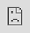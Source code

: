 ```yaml
---
title: "What Do Stars Look Like Up Close?"
description: ""
date: 2023-03-20
categories:
  - "Frequently Asked Questions" 
tags: 
thumbnail: https://tse1.mm.bing.net/th?q=What%20Do%20Stars%20Look%20Like%20Up%20Close%3F&w=800&h=500&c=1&rs=1
author: "Osgood"
showToc: true
TocOpen: true
draft: false
hidemeta: false
comments: false
disableHLJS: true # to disable highlightjs
disableShare: false
disableHLJS: false
hideSummary: false
searchHidden: true
ShowReadingTime: true
ShowBreadCrumbs: true
ShowPostNavLinks: true
ShowWordCount: true
ShowRssButtonInSectionTermList: true
UseHugoToc: false
ShowShareButtons: true
---
```


<center>
	<img src="https://tse1.mm.bing.net/th?q=What%20Do%20Stars%20Look%20Like%20Up%20Close%3F&w=800&h=500&c=1&rs=1" alt="What Do Stars Look Like Up Close?" width="800" height="500" style="display: block; width: 100%; height: auto">
	<small>Source: <a href="https://www.bing.com" rel="nofollow">bing.com</a></small>
</center>

<p>Have you ever looked up at night sky and wondered what stars look like from up close? Imagine being able to explore the universe, discovering new galaxies and star systems. We may never have this opportunity in our lifetime, but we can still imagine it. Stars, which account for more than 99% of the visible universe, are some of the most mysterious and fascinating objects in the cosmos.</p>

<p>Stars come in a variety of shapes, sizes, and colors. They can be as small as the size of a planet or as large as a supermassive black hole. Stars also vary in color, ranging from white, blue, yellow, orange, and red. All stars are composed of a mixture of gases including hydrogen, helium, and other elements. They also contain varying amounts of dust and other particles. The colors of stars are determined by their temperature and their composition.</p>

<p>Stars are also classified by their brightness. Bright stars are called giants and are much more luminous than dim stars, which are called dwarfs. The brightness of stars is determined by their size, temperature, and distance from Earth. The most luminous stars are called supergiants and are millions of times brighter than the Sun. The brightest star in the night sky is Sirius, located in the constellation Canis Major.</p>

<p>Stars also come in different ages, ranging from young stars just a few million years old to old stars billions of years old. Young stars are still in the process of forming and have not yet developed their full luminosity. Old stars have already passed their peak luminosity and are slowly cooling down. The ages of stars are determined by their temperature, size, and the rate of nuclear reactions taking place in their cores.</p>

<h2>What Are the Different Types of Stars?</h2>

<p>Stars come in a variety of types and sizes, each with its own characteristics. The three main types of stars are main sequence stars, red giants, and white dwarfs. Main sequence stars are the most common type, and they range in size and temperature. Red giants are much larger and cooler than main sequence stars, and they are in the later stages of their life cycle. White dwarfs are the smallest and coolest type of stars, and they are in the final stages of their life cycle.</p>

<p>Other types of stars include neutron stars, black holes, and supernovas. Neutron stars are the smallest and densest type of star, and they are formed when a massive star collapses in on itself. Black holes are regions of space where gravity is so strong that even light cannot escape. Supernovas are the most powerful explosions in the universe, and they occur when a massive star reaches the end of its life cycle.</p>

<h2>What Do Stars Look Like Up Close?</h2>

<p>Stars look very different when viewed up close. Depending on the type of star, they can range from tiny pinpoints of light to huge bloated spheres of gas. Main sequence stars appear as small, bright points of light, while red giants appear as large, red spheres surrounded by a glowing atmosphere. White dwarfs appear as small, faint points of light. Neutron stars are even smaller and appear as tiny pinpoints of light, while black holes appear as nothing more than a dark spot in the night sky.</p>

<p>Stars up close also reveal their inner workings. The surface of a star is composed of a sea of hot gas, while its core is a dense ball of nuclear reactions. This nuclear fusion is responsible for the star's luminosity, and it also produces heavier elements like carbon and oxygen. These elements are essential for the formation of planets and other objects in the universe.</p>

<h2>What Are the Differences Between Stars?</h2>

<p>The main difference between stars is their size and temperature. The larger a star is, the more luminous it is, and the hotter its surface is. Smaller stars like red dwarfs are much cooler and much dimmer than stars like the Sun. The composition of stars also differs, with stars containing different proportions of hydrogen, helium, and other elements.</p>

<p>The age of stars also plays a role in their appearance and behavior. Young stars are still in the process of forming and have not yet reached their full luminosity. Older stars have already passed their peak luminosity and are slowly cooling down. The age of stars is determined by their temperature, size, and the rate of nuclear reactions taking place in their cores.</p>

<h2>What Is the Life Cycle of a Star?</h2>

<p>A star's life cycle is determined by its mass. Stars with a mass greater than 8 solar masses become supernovas at the end of their life cycle, while stars with a mass less than 8 solar masses become white dwarfs. Stars in between these two masses become either red giants or neutron stars.</p>

<p>At the beginning of their life cycle, stars are composed of mostly hot hydrogen and helium gas. As they age, they begin to fuse these elements into heavier elements like carbon and oxygen. This process releases large amounts of energy, which powers the star and makes it brighter. Eventually, the star begins to run out of fuel and begins to cool down. At this point, it can either become a red giant, neutron star, or white dwarf.</p>

<p>At the end of its life cycle, a star can become a supernova if it has a mass greater than 8 solar masses. These massive explosions can be seen from millions of light years away and can create new elements like gold and uranium. Stars with a mass less than 8 solar masses do not go supernova but instead become white dwarfs, which are small, faint points of light.</p>

<h2>Frequently Asked Questions</h2>

<h3>What is a star?</h3>

<p>A star is a celestial body composed of a mixture of gases including hydrogen, helium, and other elements. Stars vary in size, temperature, color, and brightness. They are the most luminous objects in the universe and are responsible for producing the light and heat that sustains life on Earth.</p>

<h3>What are the different types of stars?</h3>

<p>The three main types of stars are main sequence stars, red giants, and white dwarfs. Other types of stars include neutron stars, black holes, and supernovas.</p>

<h3>What is the life cycle of a star?</h3>

<p>A star's life cycle is determined by its mass. Stars with a mass greater than 8 solar masses become supernovas at the end of their life cycle, while stars with a mass less than 8 solar masses become white dwarfs. Stars in between these two masses become either red giants or neutron stars.</p>

<h3>How do stars produce light and heat?</h3>

<p>Stars produce light and heat through a process called nuclear fusion. This process occurs in the core of a star and involves the fusion of hydrogen atoms into heavier elements like helium and carbon. The energy from this process is released as light and heat, which is responsible for sustaining life on Earth.</p>

<h3>What is the brightest star in the night sky?</h3>

<p>The brightest star in the night sky is Sirius, located in the constellation Canis Major.</p>

<h3>What is the difference between a main sequence star and a red giant?</h3>

<p>Main sequence stars are the most common type, and they range in size and temperature. Red giants are much larger and cooler than main sequence stars, and they are in the later stages of their life cycle.</p>

<h3>How do astronomers determine the age of a star?</h3>

<p>The age of stars is determined by their temperature, size, and the rate of nuclear reactions taking place in their cores.</p>

<h3>What is the difference between a neutron star and a black hole?</h3>

<p>Neutron stars are the smallest and densest type of star, and they are formed when a massive star collapses in on itself. Black holes are regions of space where gravity is so strong that even light cannot escape.</p>

<h3>What is a supernova?</h3>

<p>Supernovas are the most powerful explosions in the universe, and they occur when a massive star reaches the end of its life cycle.</p>

<h3>What is the temperature of a star?</h3>

<p>The temperature of a star depends on its size and age. Young stars are much hotter than old stars, and larger stars are usually hotter than smaller stars.</p>

<h3>What elements are found in stars?</h3>

<p>Stars are composed of a mixture of gases including hydrogen, helium, and other elements. They also contain varying amounts of dust and other particles.</p>

<h3>Do all stars become supernovas?</h3>

<p>No, not all stars become supernovas. Stars with a mass greater than 8 solar masses become supernovas at the end of their life cycle, while stars with a mass less than 8 solar masses become white dwarfs.</

<div style="position: relative; padding-bottom: 56.25%; overflow: hidden"><iframe src="https://www.youtube.com/embed/EFO_bsg1sw8" frameborder="0" allow="accelerometer; autoplay; clipboard-write; encrypted-media; gyroscope; picture-in-picture; web-share" allowfullscreen style="position: absolute; top: 0; left: 0; width: 100%; height: 100%;"></iframe>
</div>
